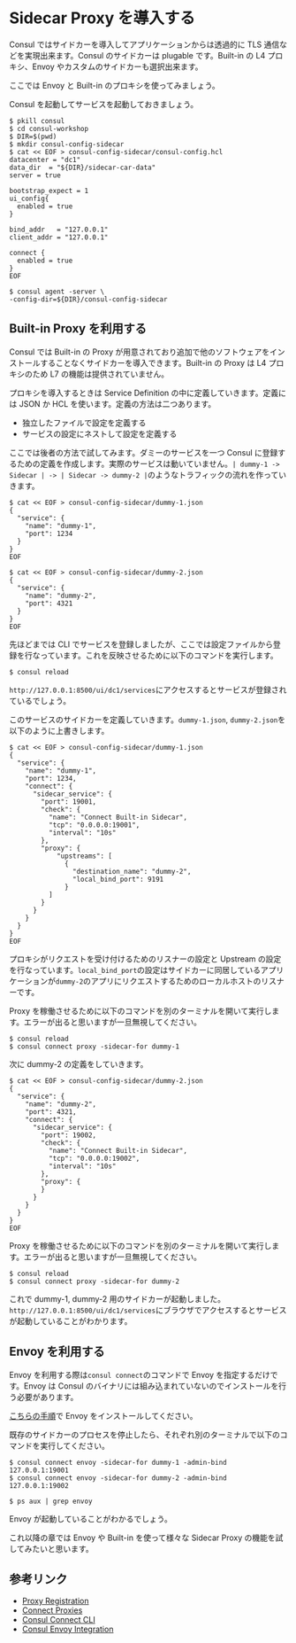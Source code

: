 # Sidecar Proxy を導入する

Consul ではサイドカーを導入してアプリケーションからは透過的に TLS 通信などを実現出来ます。Consul のサイドカーは plugable です。Built-in の L4 プロキシ、Envoy やカスタムのサイドカーも選択出来ます。

ここでは Envoy と Built-in のプロキシを使ってみましょう。

Consul を起動してサービスを起動しておきましょう。

```shell
$ pkill consul
$ cd consul-workshop
$ DIR=$(pwd)
$ mkdir consul-config-sidecar
$ cat << EOF > consul-config-sidecar/consul-config.hcl
datacenter = "dc1"
data_dir  = "${DIR}/sidecar-car-data"
server = true

bootstrap_expect = 1
ui_config{
  enabled = true
}

bind_addr   = "127.0.0.1"
client_addr = "127.0.0.1"

connect {
  enabled = true
}
EOF
```

```shell
$ consul agent -server \
-config-dir=${DIR}/consul-config-sidecar
```

## Built-in Proxy を利用する

Consul では Built-in の Proxy が用意されており追加で他のソフトウェアをインストールすることなくサイドカーを導入できます。Built-in の Proxy は L4 プロキシのため L7 の機能は提供されていません。

プロキシを導入するときは Service Definition の中に定義していきます。定義には JSON か HCL を使います。定義の方法は二つあります。

* 独立したファイルで設定を定義する
* サービスの設定にネストして設定を定義する

ここでは後者の方法で試してみます。ダミーのサービスを一つ Consul に登録するための定義を作成します。実際のサービスは動いていません。`| dummy-1 -> Sidecar | -> | Sidecar -> dummy-2 |`のようなトラフィックの流れを作っていきます。

```shell
$ cat << EOF > consul-config-sidecar/dummy-1.json
{
  "service": {
    "name": "dummy-1",
    "port": 1234
  }
}
EOF
```

```shell
$ cat << EOF > consul-config-sidecar/dummy-2.json
{
  "service": {
    "name": "dummy-2",
    "port": 4321
  }
}
EOF
```

先ほどまでは CLI でサービスを登録しましたが、ここでは設定ファイルから登録を行なっています。これを反映させるために以下のコマンドを実行します。

```shell
$ consul reload
```

`http://127.0.0.1:8500/ui/dc1/services`にアクセスするとサービスが登録されているでしょう。

このサービスのサイドカーを定義していきます。`dummy-1.json`, `dummy-2.json`を以下のように上書きします。

```hcl
$ cat << EOF > consul-config-sidecar/dummy-1.json
{
  "service": {
    "name": "dummy-1",
    "port": 1234,
    "connect": {
      "sidecar_service": {
        "port": 19001,
        "check": {
          "name": "Connect Built-in Sidecar",
          "tcp": "0.0.0.0:19001",
          "interval": "10s"
        },
        "proxy": {
	        "upstreams": [
	          {
	            "destination_name": "dummy-2",
	            "local_bind_port": 9191
	          }
	      ]
        }
      }
    }
  }
}
EOF
```

プロキシがリクエストを受け付けるためのリスナーの設定と Upstream の設定を行なっています。`local_bind_port`の設定はサイドカーに同居しているアプリケーションが`dummy-2`のアプリにリクエストするためのローカルホストのリスナーです。

Proxy を稼働させるために以下のコマンドを別のターミナルを開いて実行します。エラーが出ると思いますが一旦無視してください。

```shell
$ consul reload
$ consul connect proxy -sidecar-for dummy-1
```

次に dummy-2 の定義をしていきます。

```hcl
$ cat << EOF > consul-config-sidecar/dummy-2.json
{
  "service": {
    "name": "dummy-2",
    "port": 4321,
    "connect": {
      "sidecar_service": {
        "port": 19002,
        "check": {
          "name": "Connect Built-in Sidecar",
          "tcp": "0.0.0.0:19002",
          "interval": "10s"
        },
        "proxy": {
        }
      }
    }
  }
}
EOF
```

Proxy を稼働させるために以下のコマンドを別のターミナルを開いて実行します。エラーが出ると思いますが一旦無視してください。

```shell
$ consul reload
$ consul connect proxy -sidecar-for dummy-2
```

これで dummy-1, dummy-2 用のサイドカーが起動しました。`http://127.0.0.1:8500/ui/dc1/services`にブラウザでアクセスするとサービスが起動していることがわかります。

## Envoy を利用する

Envoy を利用する際は`consul connect`のコマンドで Envoy を指定するだけです。Envoy は Consul のバイナリには組み込まれていないのでインストールを行う必要があります。

[こちらの手順](https://www.envoyproxy.io/docs/envoy/latest/start/install)で Envoy をインストールしてください。

既存のサイドカーのプロセスを停止したら、それぞれ別のターミナルで以下のコマンドを実行してください。

```shell
$ consul connect envoy -sidecar-for dummy-1 -admin-bind 127.0.0.1:19001
$ consul connect envoy -sidecar-for dummy-2 -admin-bind 127.0.0.1:19002
```

```shell
$ ps aux | grep envoy
```

Envoy が起動していることがわかるでしょう。

これ以降の章では Envoy や Built-in を使って様々な Sidecar Proxy の機能を試してみたいと思います。


## 参考リンク
* [Proxy Registration](https://www.consul.io/docs/connect/registration.html)
* [Connect Proxies](https://www.consul.io/docs/connect/proxies.html)
* [Consul Connect CLI](https://www.consul.io/docs/commands/connect.html)
* [Consul Envoy Integration](https://www.consul.io/docs/connect/proxies/envoy.html)
